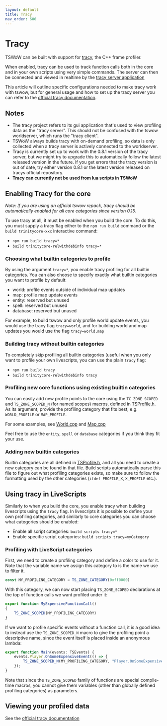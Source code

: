 ```yaml
---
layout: default
title: Tracy
nav_order: 600
---
```


# Tracy

TSWoW can be built with support for [tracy](https://github.com/wolfpld/tracy), the C++ frame profiler.

When enabled, tracy can be used to track function calls both in the core and in your own scripts using very simple commands. The server can then be connected and viewed in realtime by the [tracy server application](https://github.com/wolfpld/tracy/releases)

This article will outline specific configurations needed to make tracy work with tswow, but for general usage and how to set up the tracy server you can refer to the [official tracy documentation](https://github.com/wolfpld/tracy/releases/latest/download/tracy.pdf).

## Notes
- The tracy project refers to its gui application that's used to view profiling data as the "tracy server". This should not be confused with the tswow worldserver, which runs the "tracy client".
- TSWoW always builds tracy with on-demand profiling, so data is only collected when a tracy server is actively connected to the worldserver.
- Tracy is currently set up to work with the 0.8.1 version of the tracy server, but we might try to upgrade this to automatically follow the latest released version in the future. If you get errors that the tracy version is out of date, try either version 0.8.1 or the latest version released on tracys official repository.
- **Tracy can currently not be used from lua scripts in TSWoW**

## Enabling Tracy for the core

_Note: If you are using an official tswow repack, tracy should be automatically enabled for all core categories since version 0.15._

To use tracy at all, it must be enabled when you build the core. To do this, you must supply a tracy flag either to the `npm run build` command or the `build trinitycore-xxx` interactive command:

- `npm run build tracy=*`
- `build trinitycore-relwithdebinfo tracy=*`

### Choosing what builtin categories to profile

By using the argument `tracy=*`, you enable tracy profiling for all builtin categories. You can also choose to specify exactly what builtin categories you want to profile by default:

- world: profile events outside of individual map updates
- map: profile map update events
- entity: reserved but unused
- spell: reserved but unused
- database: reserved but unused

For example, to build tswow and only profile world update events, you would use the tracy flag `tracy=world`, and for building world and map updates you would use the flag `tracy=world,map`

### Building tracy without builtin categories

To completely skip profiling all builtin categories (useful when you only want to profile your own livescripts, you can use the plain `tracy` flag:

- `npm run build tracy`
- `build trinitycore-relwithdebinfo tracy`

### Profiling new core functions using existing builtin categories

You can easily add new profile points to the core using the `TC_ZONE_SCOPED` and `TS_ZONE_SCOPED_N` (for named scopes) macros, defined in [TSProfile.h](https://github.com/tswow/tswow/blob/master/tswow-core/Public/TSProfile.h). 
As its argument, provide the profiling category that fits best, e.g. `WORLD_PROFILE` or `MAP_PROFILE`. 

For some examples, see [World.cpp](https://github.com/tswow/TrinityCore/blob/tswow/src/server/game/World/World.cpp) and [Map.cpp](https://github.com/tswow/TrinityCore/blob/5a8d134b0ed5efedbe9f512e6301c31ba6af0325/src/server/game/Maps/Map.cpp)

Feel free to use the `entity`, `spell` or `database` categories if you think they fit your use.

### Adding new builtin categories

Builtin categories are all defined in [TSProfile.h](https://github.com/tswow/tswow/blob/master/tswow-core/Public/TSProfile.h), and all you need to create a new category can be found in that file. 
Build scripts automatically parse this file to figure out what profiling categories exists, so make sure to follow the formatting used by the other categories (`ifdef PROFILE_X`, `X_PROFILE` etc.).

## Using tracy in LiveScripts

Similarly to when you build the core, you enable tracy when building livescripts using the `tracy` flag. In livescripts it is possible to define your own profiling categories, and similarly to core categories you can choose what categories should be enabled:

- Enable all script categories: `build scripts tracy=*`
- Enable specific script categories: `build scripts tracy=myCategory`

### Profiling with LiveScript categories

First, we need to create a profiling category and define a color to use for it. Note that the variable name we assign this category to is the name we use to filter it.

```ts
const MY_PROFILING_CATEGORY = TS_ZONE_CATEGORY(0xff0000)
```

With this category, we can now start placing `TS_ZONE_SCOPED` declarations at the top of function calls we want profiled under it:

```ts
export function MyExpensiveFunctionCall()
{
    TS_ZONE_SCOPED(MY_PROFILING_CATEGORY)
}
```

If we want to profile specific events without a function call, it is a good idea to instead use the `TS_ZONE_SCOPED_N` macro to give the profiling point a descriptive name, since the event itself is placed inside an anonymous lambda:

```ts
export function Main(events: TSEvents) {
    events.Player.OnSomeExpensiveEvent(() => {
        TS_ZONE_SCOPED_N(MY_PROFILING_CATEGORY, "Player.OnSomeExpensiveEvent");
    });
}
```

Note that since the `TS_ZONE_SCOPED` family of functions are special compile-time macros, you cannot give them variables (other than globally defined profiling categories) as parameters.

## Viewing your profiled data

See the [official tracy documentation](https://github.com/wolfpld/tracy)
